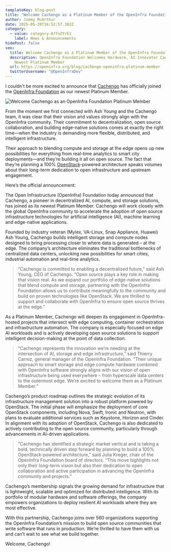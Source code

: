 ```yaml
---
templateKey: blog-post
title: "Welcome Cachengo as a Platinum Member of the OpenInfra Foundation! "
author: Jimmy McArthur
date: 2025-05-20T16:52:57.302Z
category:
  - value: category-A7fnZYrE1
    label: News & Announcements
hidePost: false
seo:
  title: Welcome Cachengo as a Platinum Member of the OpenInfra Foundation
  description: OpenInfra Foundation Welcomes Hardware, AI Innovator Cachengo as
    Newest Platinum Member
  url: https://openinfra.org/blog/cachengo-openinfra-platinum-member
  twitterUsername: "@OpenInfraDev"
---
```

I couldn’t be more excited to announce that [Cachengo](https://cachengo.com/) has officially joined the [OpenInfra Foundation](https://openinfra.org) as our newest Platinum Member.

![Welcome Cachengo as an OpenInfra Foundation Platinum Member](/img/cachengo-announce.jpg "Welcome Cachengo as an OpenInfra Foundation Platinum Member")

From the moment we first connected with Ash Young and the Cachengo team, it was clear that their vision and values strongly align with the OpenInfra community. Their commitment to decentralization, open source collaboration, and building edge-native solutions comes at exactly the right time—when the industry is demanding more flexible, distributed, and intelligent infrastructure.

Their approach to blending compute and storage at the edge opens up new possibilities for everything from real-time analytics to smart city deployments—and they’re building it all on open source. The fact that they’re planning a 100% [OpenStack](https://openstack.org)-powered architecture speaks volumes about their long-term dedication to open infrastructure and upstream engagement.

Here’s the official announcement:

The Open Infrastructure (OpenInfra) Foundation today announced that Cachengo, a pioneer in decentralized AI, compute, and storage solutions, has joined as its newest Platinum Member. Cachengo will work closely with the global OpenInfra community to accelerate the adoption of open source infrastructure technologies for artificial intelligence (AI), machine learning and edge-native applications.

Founded by industry veteran (Mylex, VA-Linux, Snap Appliance, Huawei) Ash Young, Cachengo builds intelligent storage and compute nodes designed to bring processing closer to where data is generated – at the edge. The company’s architecture eliminates the traditional bottlenecks of centralized data centers, unlocking new possibilities for smart cities, industrial automation and real-time analytics.

> “Cachengo is committed to enabling a decentralized future,” said Ash Young, CEO of Cachengo. “Open source plays a key role in making that vision real. As we expand our portfolio of edge-native solutions that blend compute and storage, partnering with the OpenInfra Foundation allows us to contribute meaningfully to the community and build on proven technologies like OpenStack. We are thrilled to support and collaborate with OpenInfra to ensure open source thrives at the edge.”

As a Platinum Member, Cachengo will deepen its engagement in OpenInfra-hosted projects that intersect with edge computing, container orchestration and infrastructure automation. The company is especially focused on edge AI workloads and is actively developing open source solutions to support intelligent decision-making at the point of data collection.

> “Cachengo represents the innovation we’re needing at the intersection of AI, storage and edge infrastructure,” said Thierry Carrez, general manager of the OpenInfra Foundation. “Their unique approach to smart storage and edge compute hardware combined with OpenInfra software strongly aligns with our vision of open infrastructure being used everywhere – from hyperscale data centers to the outermost edge. We’re excited to welcome them as a Platinum Member.”

Cachengo’s product roadmap outlines the strategic evolution of its infrastructure management solution into a robust platform powered by OpenStack. The initial phase will emphasize the deployment of core OpenStack components, including Nova, Swift, Ironic and Neutron, with plans to evaluate additional services such as Keystone, Horizon and Cinder. In alignment with its adoption of OpenStack, Cachengo is also dedicated to actively contributing to the open source community, particularly through advancements in AI-driven applications.

> “Cachengo has identified a strategic market vertical and is taking a bold, technically driven step forward by planning to build a 100% OpenStack-powered architecture,” said Julia Kreger, chair of the OpenInfra Foundation board of directors. “This move highlights not only their long-term vision but also their dedication to open collaboration and active participation in advancing the OpenInfra community and projects.”

Cachengo’s membership signals the growing demand for infrastructure that is lightweight, scalable and optimized for distributed intelligence. With its portfolio of modular hardware and software offerings, the company empowers organizations to deploy resilient AI workloads where they are most effective.

With this partnership, Cachengo joins over 560 organizations supporting the OpenInfra Foundation’s mission to build open source communities that write software that runs in production. We’re thrilled to have them with us and can’t wait to see what we build together.

Welcome, Cachengo!